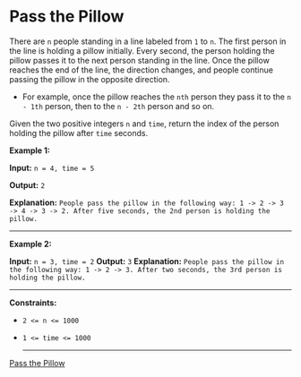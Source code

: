 # Pass the Pillow

There are `n` people standing in a line labeled from `1` to `n`. The first person in the line is holding a pillow initially. Every second, the person holding the pillow passes it to the next person standing in the line. Once the pillow reaches the end of the line, the direction changes, and people continue passing the pillow in the opposite direction.  


- For example, once the pillow reaches the `nth` person they pass it to the `n - 1th` person, then to the `n - 2th` person and so on.
  
Given the two positive integers `n` and `time`, return the index of the person holding the pillow after `time` seconds.

 

**Example 1:**

**Input:** `n = 4, time = 5`  

**Output:** `2`  

**Explanation:** `People pass the pillow in the following way: 1 -> 2 -> 3 -> 4 -> 3 -> 2.
After five seconds, the 2nd person is holding the pillow.`

---
**Example 2:**

**Input:** `n = 3, time = 2`
**Output:** `3`
**Explanation:** `People pass the pillow in the following way: 1 -> 2 -> 3.
After two seconds, the 3rd person is holding the pillow.`
 
---
**Constraints:**

- `2 <= n <= 1000`
- `1 <= time <= 1000`

  ---
 [Pass the Pillow](https://leetcode.com/problems/pass-the-pillow/description/)
  
